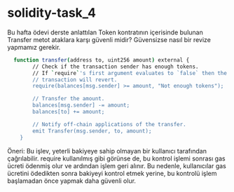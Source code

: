 # solidity-task_4
Bu hafta ödevi derste anlattılan Token kontratının içerisinde bulunan Transfer metot ataklara karşı güvenli midir? Güvensizse nasıl bir revize yapmamız gerekir.

```bash
  function transfer(address to, uint256 amount) external {
        // Check if the transaction sender has enough tokens.
        // If `require`'s first argument evaluates to `false` then the
        // transaction will revert.
        require(balances[msg.sender] >= amount, "Not enough tokens");

        // Transfer the amount.
        balances[msg.sender] -= amount;
        balances[to] += amount;

        // Notify off-chain applications of the transfer.
        emit Transfer(msg.sender, to, amount);
    }
```

Öneri:
Bu işlev, yeterli bakiyeye sahip olmayan bir kullanıcı tarafından çağrılabilir. require kullanılmış gibi görünse de, bu kontrol işlemi sonrası gas ücreti ödenmiş olur ve ardından işlem geri alınır. Bu nedenle, kullanıcılar gas ücretini ödedikten sonra bakiyeyi kontrol etmek yerine, bu kontrolü işlem başlamadan önce yapmak daha güvenli olur.
